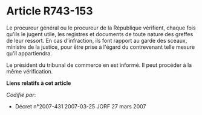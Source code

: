 # Article R743-153

Le procureur général ou le procureur de la République vérifient, chaque fois qu'ils le jugent utile, les registres et
documents de toute nature des greffes de leur ressort. En cas d'infraction, ils font rapport au garde des sceaux, ministre de
la justice, pour être prise à l'égard du contrevenant telle mesure qu'il appartiendra.

Le président du tribunal de commerce en est informé. Il peut procéder à la même vérification.

**Liens relatifs à cet article**

_Codifié par_:

  - Décret n°2007-431 2007-03-25 JORF 27 mars 2007
